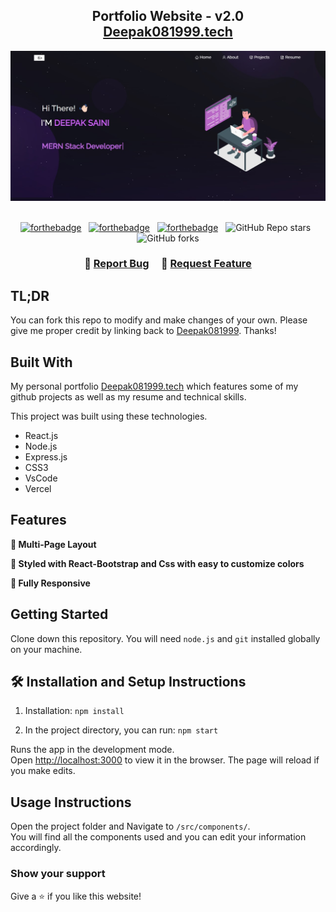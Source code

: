 <h2 align="center">
  Portfolio Website - v2.0<br/>
  <a href="https://soumyajit.vercel.app/" target="_blank">Deepak081999.tech</a>
</h2>
<div align="center">
  <img alt="Demo" src="./Images/resume.jpg" />
</div>

<br/>

<center>

[![forthebadge](https://forthebadge.com/images/badges/built-with-love.svg)](https://forthebadge.com) &nbsp;
[![forthebadge](https://forthebadge.com/images/badges/made-with-javascript.svg)](https://forthebadge.com) &nbsp;
[![forthebadge](https://forthebadge.com/images/badges/open-source.svg)](https://forthebadge.com) &nbsp;
![GitHub Repo stars](https://img.shields.io/github/stars/Deepak081999/Portfolio?color=red&logo=github&style=for-the-badge) &nbsp;
![GitHub forks](https://img.shields.io/github/forks/Deepak081999/Portfolio?color=red&logo=github&style=for-the-badge)

</center>

<h3 align="center">
    🔹
    <a href="https://github.com/Deepak081999/Portfolio/issues">Report Bug</a> &nbsp; &nbsp;
    🔹
    <a href="https://github.com/Deepak081999/Portfolio/issues">Request Feature</a>
</h3>

## TL;DR

You can fork this repo to modify and make changes of your own. Please give me proper credit by linking back to [Deepak081999](https://github.com/Deepak081999/Portfolio). Thanks!

## Built With

My personal portfolio <a href="https://soumyajit.vercel.app/" target="_blank">Deepak081999.tech</a> which features some of my github projects as well as my resume and technical skills.<br/>

This project was built using these technologies.

- React.js
- Node.js
- Express.js
- CSS3
- VsCode
- Vercel

## Features

**📖 Multi-Page Layout**

**🎨 Styled with React-Bootstrap and Css with easy to customize colors**

**📱 Fully Responsive**

## Getting Started

Clone down this repository. You will need `node.js` and `git` installed globally on your machine.

## 🛠 Installation and Setup Instructions

1. Installation: `npm install`

2. In the project directory, you can run: `npm start`

Runs the app in the development mode.\
Open [http://localhost:3000](http://localhost:3000) to view it in the browser.
The page will reload if you make edits.

## Usage Instructions

Open the project folder and Navigate to `/src/components/`. <br/>
You will find all the components used and you can edit your information accordingly.

### Show your support

Give a ⭐ if you like this website!


